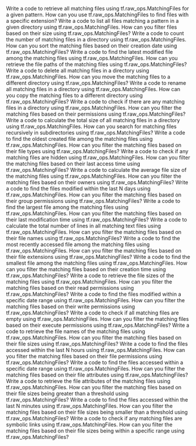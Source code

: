 Write a code to retrieve all matching files using tf.raw_ops.MatchingFiles for a given pattern.
How can you use tf.raw_ops.MatchingFiles to find files with a specific extension?
Write a code to list all files matching a pattern in a given directory using tf.raw_ops.MatchingFiles.
How can you filter files based on their size using tf.raw_ops.MatchingFiles?
Write a code to count the number of matching files in a directory using tf.raw_ops.MatchingFiles.
How can you sort the matching files based on their creation date using tf.raw_ops.MatchingFiles?
Write a code to find the latest modified file among the matching files using tf.raw_ops.MatchingFiles.
How can you retrieve the file paths of the matching files using tf.raw_ops.MatchingFiles?
Write a code to delete all matching files in a directory using tf.raw_ops.MatchingFiles.
How can you move the matching files to a different directory using tf.raw_ops.MatchingFiles?
Write a code to rename all matching files in a directory using tf.raw_ops.MatchingFiles.
How can you copy the matching files to a different directory using tf.raw_ops.MatchingFiles?
Write a code to check if there are any matching files in a directory using tf.raw_ops.MatchingFiles.
How can you filter the matching files based on their permissions using tf.raw_ops.MatchingFiles?
Write a code to calculate the total size of all matching files in a directory using tf.raw_ops.MatchingFiles.
How can you search for matching files recursively in subdirectories using tf.raw_ops.MatchingFiles?
Write a code to find the oldest created file among the matching files using tf.raw_ops.MatchingFiles.
How can you filter the matching files based on their file types using tf.raw_ops.MatchingFiles?
Write a code to check if any matching files are hidden using tf.raw_ops.MatchingFiles.
How can you filter the matching files based on their last access time using tf.raw_ops.MatchingFiles?
Write a code to calculate the average file size of the matching files using tf.raw_ops.MatchingFiles.
How can you filter the matching files based on their owners using tf.raw_ops.MatchingFiles?
Write a code to find the files modified within the last N days using tf.raw_ops.MatchingFiles.
How can you filter the matching files based on their group permissions using tf.raw_ops.MatchingFiles?
Write a code to find the largest file among the matching files using tf.raw_ops.MatchingFiles.
How can you filter the matching files based on their last modification time using tf.raw_ops.MatchingFiles?
Write a code to calculate the total number of lines in all matching text files using tf.raw_ops.MatchingFiles.
How can you filter the matching files based on their file names using tf.raw_ops.MatchingFiles?
Write a code to find the most recently accessed file among the matching files using tf.raw_ops.MatchingFiles.
How can you filter the matching files based on their file extensions using tf.raw_ops.MatchingFiles?
Write a code to find the smallest file among the matching files using tf.raw_ops.MatchingFiles.
How can you filter the matching files based on their creation time using tf.raw_ops.MatchingFiles?
Write a code to retrieve the file sizes of the matching files using tf.raw_ops.MatchingFiles.
How can you filter the matching files based on their read permissions using tf.raw_ops.MatchingFiles?
Write a code to find the files modified within a specific date range using tf.raw_ops.MatchingFiles.
How can you filter the matching files based on their write permissions using tf.raw_ops.MatchingFiles?
Write a code to check if all matching files are empty using tf.raw_ops.MatchingFiles.
How can you filter the matching files based on their execute permissions using tf.raw_ops.MatchingFiles?
Write a code to retrieve the file names of the matching files using tf.raw_ops.MatchingFiles.
How can you filter the matching files based on their file sizes using tf.raw_ops.MatchingFiles?
Write a code to find the files accessed within the last N hours using tf.raw_ops.MatchingFiles.
How can you filter the matching files based on their file permissions using tf.raw_ops.MatchingFiles?
Write a code to find the files accessed within a specific date range using tf.raw_ops.MatchingFiles.
How can you filter the matching files based on their file attributes using tf.raw_ops.MatchingFiles?
Write a code to retrieve the file attributes of the matching files using tf.raw_ops.MatchingFiles.
How can you filter the matching files based on their file sizes being greater than a threshold using tf.raw_ops.MatchingFiles?
Write a code to find the files accessed within the last N minutes using tf.raw_ops.MatchingFiles.
How can you filter the matching files based on their file sizes being smaller than a threshold using tf.raw_ops.MatchingFiles?
Write a code to check if any matching files are symbolic links using tf.raw_ops.MatchingFiles.
How can you filter the matching files based on their file sizes being within a specific range using tf.raw_ops.MatchingFiles?